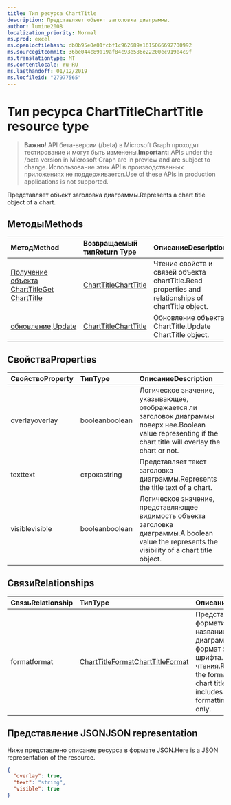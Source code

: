 ```yaml
---
title: Тип ресурса ChartTitle
description: Представляет объект заголовка диаграммы.
author: lumine2008
localization_priority: Normal
ms.prod: excel
ms.openlocfilehash: db0b95e0e01fcbf1c962689a1615066692700992
ms.sourcegitcommit: 36be044c89a19af84c93e586e22200ec919e4c9f
ms.translationtype: MT
ms.contentlocale: ru-RU
ms.lasthandoff: 01/12/2019
ms.locfileid: "27977565"
---
```

# <a name="charttitle-resource-type"></a><span data-ttu-id="84aad-103">Тип ресурса ChartTitle</span><span class="sxs-lookup"><span data-stu-id="84aad-103">ChartTitle resource type</span></span>

> <span data-ttu-id="84aad-104">**Важно!** API бета-версии (/beta) в Microsoft Graph проходят тестирование и могут быть изменены.</span><span class="sxs-lookup"><span data-stu-id="84aad-104">**Important:** APIs under the /beta version in Microsoft Graph are in preview and are subject to change.</span></span> <span data-ttu-id="84aad-105">Использование этих API в производственных приложениях не поддерживается.</span><span class="sxs-lookup"><span data-stu-id="84aad-105">Use of these APIs in production applications is not supported.</span></span>

<span data-ttu-id="84aad-106">Представляет объект заголовка диаграммы.</span><span class="sxs-lookup"><span data-stu-id="84aad-106">Represents a chart title object of a chart.</span></span>


## <a name="methods"></a><span data-ttu-id="84aad-107">Методы</span><span class="sxs-lookup"><span data-stu-id="84aad-107">Methods</span></span>

| <span data-ttu-id="84aad-108">Метод</span><span class="sxs-lookup"><span data-stu-id="84aad-108">Method</span></span>           | <span data-ttu-id="84aad-109">Возвращаемый тип</span><span class="sxs-lookup"><span data-stu-id="84aad-109">Return Type</span></span>    |<span data-ttu-id="84aad-110">Описание</span><span class="sxs-lookup"><span data-stu-id="84aad-110">Description</span></span>|
|:---------------|:--------|:----------|
|[<span data-ttu-id="84aad-111">Получение объекта ChartTitle</span><span class="sxs-lookup"><span data-stu-id="84aad-111">Get ChartTitle</span></span>](../api/charttitle-get.md) | [<span data-ttu-id="84aad-112">ChartTitle</span><span class="sxs-lookup"><span data-stu-id="84aad-112">ChartTitle</span></span>](charttitle.md) |<span data-ttu-id="84aad-113">Чтение свойств и связей объекта chartTitle.</span><span class="sxs-lookup"><span data-stu-id="84aad-113">Read properties and relationships of chartTitle object.</span></span>|
|<span data-ttu-id="84aad-114">[обновление](../api/charttitle-update.md).</span><span class="sxs-lookup"><span data-stu-id="84aad-114">[Update](../api/charttitle-update.md)</span></span> | [<span data-ttu-id="84aad-115">ChartTitle</span><span class="sxs-lookup"><span data-stu-id="84aad-115">ChartTitle</span></span>](charttitle.md)    |<span data-ttu-id="84aad-116">Обновление объекта ChartTitle.</span><span class="sxs-lookup"><span data-stu-id="84aad-116">Update ChartTitle object.</span></span> |

## <a name="properties"></a><span data-ttu-id="84aad-117">Свойства</span><span class="sxs-lookup"><span data-stu-id="84aad-117">Properties</span></span>
| <span data-ttu-id="84aad-118">Свойство</span><span class="sxs-lookup"><span data-stu-id="84aad-118">Property</span></span>     | <span data-ttu-id="84aad-119">Тип</span><span class="sxs-lookup"><span data-stu-id="84aad-119">Type</span></span>   |<span data-ttu-id="84aad-120">Описание</span><span class="sxs-lookup"><span data-stu-id="84aad-120">Description</span></span>|
|:---------------|:--------|:----------|
|<span data-ttu-id="84aad-121">overlay</span><span class="sxs-lookup"><span data-stu-id="84aad-121">overlay</span></span>|<span data-ttu-id="84aad-122">boolean</span><span class="sxs-lookup"><span data-stu-id="84aad-122">boolean</span></span>|<span data-ttu-id="84aad-123">Логическое значение, указывающее, отображается ли заголовок диаграммы поверх нее.</span><span class="sxs-lookup"><span data-stu-id="84aad-123">Boolean value representing if the chart title will overlay the chart or not.</span></span>|
|<span data-ttu-id="84aad-124">text</span><span class="sxs-lookup"><span data-stu-id="84aad-124">text</span></span>|<span data-ttu-id="84aad-125">строка</span><span class="sxs-lookup"><span data-stu-id="84aad-125">string</span></span>|<span data-ttu-id="84aad-126">Представляет текст заголовка диаграммы.</span><span class="sxs-lookup"><span data-stu-id="84aad-126">Represents the title text of a chart.</span></span>|
|<span data-ttu-id="84aad-127">visible</span><span class="sxs-lookup"><span data-stu-id="84aad-127">visible</span></span>|<span data-ttu-id="84aad-128">boolean</span><span class="sxs-lookup"><span data-stu-id="84aad-128">boolean</span></span>|<span data-ttu-id="84aad-129">Логическое значение, представляющее видимость объекта заголовка диаграммы.</span><span class="sxs-lookup"><span data-stu-id="84aad-129">A boolean value the represents the visibility of a chart title object.</span></span>|

## <a name="relationships"></a><span data-ttu-id="84aad-130">Связи</span><span class="sxs-lookup"><span data-stu-id="84aad-130">Relationships</span></span>
| <span data-ttu-id="84aad-131">Связь</span><span class="sxs-lookup"><span data-stu-id="84aad-131">Relationship</span></span> | <span data-ttu-id="84aad-132">Тип</span><span class="sxs-lookup"><span data-stu-id="84aad-132">Type</span></span>   |<span data-ttu-id="84aad-133">Описание</span><span class="sxs-lookup"><span data-stu-id="84aad-133">Description</span></span>|
|:---------------|:--------|:----------|
|<span data-ttu-id="84aad-134">format</span><span class="sxs-lookup"><span data-stu-id="84aad-134">format</span></span>|[<span data-ttu-id="84aad-135">ChartTitleFormat</span><span class="sxs-lookup"><span data-stu-id="84aad-135">ChartTitleFormat</span></span>](charttitleformat.md)|<span data-ttu-id="84aad-p102">Представляет форматирование названия диаграммы, включая формат заливки и шрифта. Только для чтения.</span><span class="sxs-lookup"><span data-stu-id="84aad-p102">Represents the formatting of a chart title, which includes fill and font formatting. Read-only.</span></span>|

## <a name="json-representation"></a><span data-ttu-id="84aad-138">Представление JSON</span><span class="sxs-lookup"><span data-stu-id="84aad-138">JSON representation</span></span>

<span data-ttu-id="84aad-139">Ниже представлено описание ресурса в формате JSON.</span><span class="sxs-lookup"><span data-stu-id="84aad-139">Here is a JSON representation of the resource.</span></span>

<!-- {
  "blockType": "resource",
  "optionalProperties": [

  ],
  "@odata.type": "microsoft.graph.chartTitle"
}-->

```json
{
  "overlay": true,
  "text": "string",
  "visible": true
}

```

<!-- uuid: 8fcb5dbc-d5aa-4681-8e31-b001d5168d79
2015-10-25 14:57:30 UTC -->
<!-- {
  "type": "#page.annotation",
  "description": "ChartTitle resource",
  "keywords": "",
  "section": "documentation",
  "tocPath": ""
}-->
